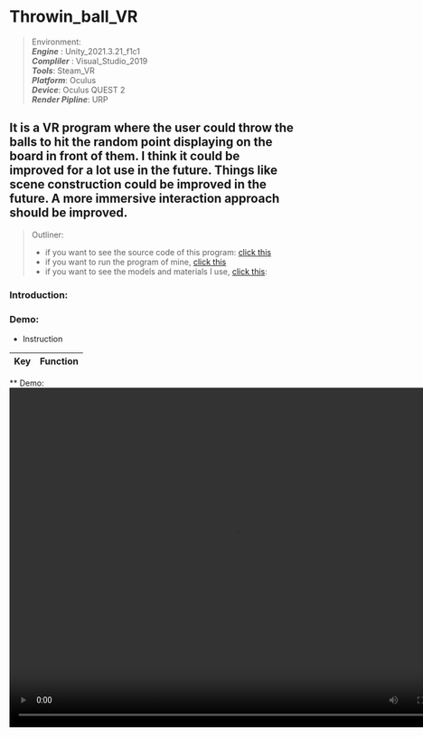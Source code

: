 # Throwin_ball_VR
>   Environment: <br> 
  ***Engine*** : Unity_2021.3.21_f1c1 <br>
  ***Compliler*** : Visual_Studio_2019 <br>
  ***Tools***: Steam_VR <br>
  ***Platform***: Oculus <br>
  ***Device***: Oculus QUEST 2 <br>
  ***Render Pipline***: URP

## It is a VR program where the user could throw the balls to hit the random point displaying on the board in front of them. I think it could be improved for a lot use in the future. Things like scene construction could be improved in the future. A more immersive interaction approach should be improved.

>  Outliner:
> + if you want to see the source code of this program: [click this](https://github.com/humb1e1989/McDonalds-Drive-Thru/blob/main/source_code.cpp)<br>
> + if you want to run the program of mine, [click this](https://github.com/humb1e1989/McDonalds-Drive-Thru/blob/main/I'm%20lovin%20it%EF%BC%81.exe)<br>
> + if you want to see the models and materials I use, [click this](https://github.com/humb1e1989/McDonalds-Drive-Thru/tree/main/Textures):<br>  

### Introduction:
>

### Demo:
* Instruction  

|Key|Function|
|:-|:-|


** Demo:
<video src="" width="800px" height="600px" controls="controls"></video>





